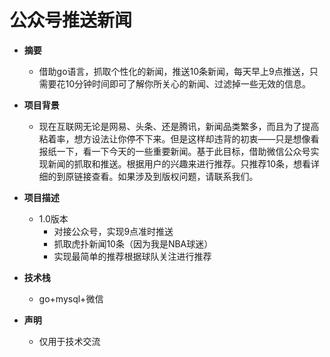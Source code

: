 # 公众号推送新闻

* **摘要**
  * 借助go语言，抓取个性化的新闻，推送10条新闻，每天早上9点推送，只需要花10分钟时间即可了解你所关心的新闻、过滤掉一些无效的信息。
* **项目背景**
  * 现在互联网无论是网易、头条、还是腾讯，新闻品类繁多，而且为了提高粘着率，想方设法让你停不下来。但是这样却违背的初衷——只是想像看报纸一下，看一下今天的一些重要新闻。基于此目标，借助微信公众号实现新闻的抓取和推送。根据用户的兴趣来进行推荐。只推荐10条，想看详细的到原链接查看。如果涉及到版权问题，请联系我们。

* **项目描述**

  * 1.0版本
    * 对接公众号，实现9点准时推送
    * 抓取虎扑新闻10条（因为我是NBA球迷）
    * 实现最简单的推荐根据球队关注进行推荐

* **技术栈**

  * go+mysql+微信

* **声明**

  * 仅用于技术交流

  
